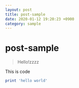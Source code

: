 ```yaml
---
layout: post
title: post-sample
date: 2020-01-12 19:20:23 +0900
category: sample
---
```

# post-sample
> Hello!zzzz

This is code
```ruby
print 'hello world'
```